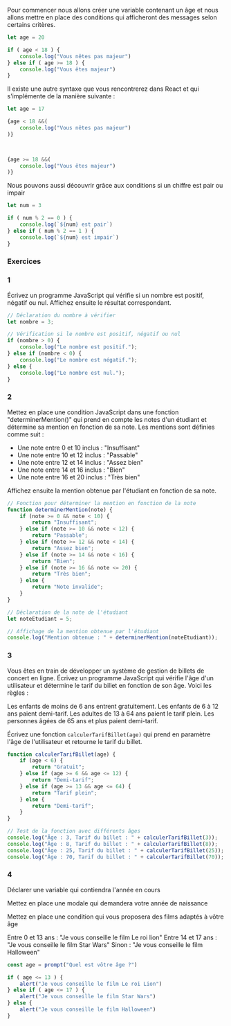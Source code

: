 Pour commencer nous allons créer une variable contenant un âge et nous allons mettre en place des conditions qui afficheront des messages selon certains critères.

```javascript
let age = 20

if ( age < 18 ) {
    console.log("Vous nêtes pas majeur")
} else if ( age >= 18 ) {
    console.log("Vous êtes majeur")
}
```

Il existe une autre syntaxe que vous rencontrerez dans React et qui s'implémente de la manière suivante : 

```javascript
let age = 17

{age < 18 &&(
    console.log("Vous nêtes pas majeur")
)}

  

{age >= 18 &&(
    console.log("Vous êtes majeur")
)}
```

Nous pouvons aussi découvrir grâce aux conditions si un chiffre est pair ou impair

```javascript
let num = 3

if ( num % 2 == 0 ) {
    console.log(`${num} est pair`)
} else if ( num % 2 == 1 ) {
    console.log(`${num} est impair`)
}
```

### Exercices

### 1

Écrivez un programme JavaScript qui vérifie si un nombre est positif, négatif ou nul. Affichez ensuite le résultat correspondant.

```javascript
// Déclaration du nombre à vérifier
let nombre = 3;

// Vérification si le nombre est positif, négatif ou nul
if (nombre > 0) {
    console.log("Le nombre est positif.");
} else if (nombre < 0) {
    console.log("Le nombre est négatif.");
} else {
    console.log("Le nombre est nul.");
}
```

### 2

Mettez en place une condition JavaScript dans une fonction "determinerMention()" qui prend en compte les notes d'un étudiant et détermine sa mention en fonction de sa note. Les mentions sont définies comme suit :

- Une note entre 0 et 10 inclus : "Insuffisant"
- Une note entre 10 et 12 inclus : "Passable"
- Une note entre 12 et 14 inclus : "Assez bien"
- Une note entre 14 et 16 inclus : "Bien"
- Une note entre 16 et 20 inclus : "Très bien"

Affichez ensuite la mention obtenue par l'étudiant en fonction de sa note.

```javascript
// Fonction pour déterminer la mention en fonction de la note
function determinerMention(note) {
    if (note >= 0 && note < 10) {
        return "Insuffisant";
    } else if (note >= 10 && note < 12) {
        return "Passable";
    } else if (note >= 12 && note < 14) {
        return "Assez bien";
    } else if (note >= 14 && note < 16) {
        return "Bien";
    } else if (note >= 16 && note <= 20) {
        return "Très bien";
    } else {
        return "Note invalide";
    }
}

// Déclaration de la note de l'étudiant
let noteEtudiant = 5;

// Affichage de la mention obtenue par l'étudiant
console.log("Mention obtenue : " + determinerMention(noteEtudiant));
```

### 3

Vous êtes en train de développer un système de gestion de billets de concert en ligne. Écrivez un programme JavaScript qui vérifie l'âge d'un utilisateur et détermine le tarif du billet en fonction de son âge. Voici les règles :

Les enfants de moins de 6 ans entrent gratuitement.
Les enfants de 6 à 12 ans paient demi-tarif.
Les adultes de 13 à 64 ans paient le tarif plein.
Les personnes âgées de 65 ans et plus paient demi-tarif.

Écrivez une fonction `calculerTarifBillet(age)` qui prend en paramètre l'âge de l'utilisateur et retourne le tarif du billet.

```javascript
function calculerTarifBillet(age) {
    if (age < 6) {
        return "Gratuit";
    } else if (age >= 6 && age <= 12) {
        return "Demi-tarif";
    } else if (age >= 13 && age <= 64) {
        return "Tarif plein";
    } else {
        return "Demi-tarif";
    }
}

// Test de la fonction avec différents âges
console.log("Âge : 3, Tarif du billet : " + calculerTarifBillet(3));
console.log("Âge : 8, Tarif du billet : " + calculerTarifBillet(8));
console.log("Âge : 25, Tarif du billet : " + calculerTarifBillet(25));
console.log("Âge : 70, Tarif du billet : " + calculerTarifBillet(70));
```

### 4

Déclarer une variable qui contiendra l'année en cours

Mettez en place une modale qui demandera votre année de naissance

Mettez en place une condition qui vous proposera des films adaptés à vôtre âge

Entre 0 et 13 ans : "Je vous conseille le film Le roi lion"
Entre 14 et 17 ans : "Je vous conseille le film Star Wars"
Sinon : "Je vous conseille le film  Halloween"

```javascript
const age = prompt("Quel est vôtre âge ?")

if ( age <= 13 ) {
    alert("Je vous conseille le film Le roi Lion")
} else if ( age <= 17 ) {
    alert("Je vous conseille le film Star Wars")
} else {
    alert("Je vous conseille le film Halloween")
}
```
